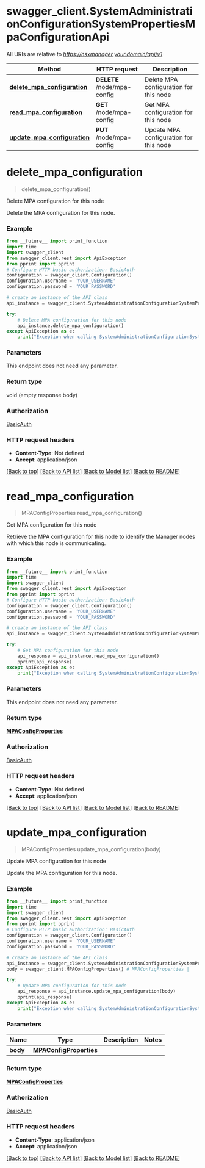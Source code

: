# swagger_client.SystemAdministrationConfigurationSystemPropertiesMpaConfigurationApi

All URIs are relative to *https://nsxmanager.your.domain/api/v1*

Method | HTTP request | Description
------------- | ------------- | -------------
[**delete_mpa_configuration**](SystemAdministrationConfigurationSystemPropertiesMpaConfigurationApi.md#delete_mpa_configuration) | **DELETE** /node/mpa-config | Delete MPA configuration for this node
[**read_mpa_configuration**](SystemAdministrationConfigurationSystemPropertiesMpaConfigurationApi.md#read_mpa_configuration) | **GET** /node/mpa-config | Get MPA configuration for this node
[**update_mpa_configuration**](SystemAdministrationConfigurationSystemPropertiesMpaConfigurationApi.md#update_mpa_configuration) | **PUT** /node/mpa-config | Update MPA configuration for this node

# **delete_mpa_configuration**
> delete_mpa_configuration()

Delete MPA configuration for this node

Delete the MPA configuration for this node.

### Example
```python
from __future__ import print_function
import time
import swagger_client
from swagger_client.rest import ApiException
from pprint import pprint
# Configure HTTP basic authorization: BasicAuth
configuration = swagger_client.Configuration()
configuration.username = 'YOUR_USERNAME'
configuration.password = 'YOUR_PASSWORD'

# create an instance of the API class
api_instance = swagger_client.SystemAdministrationConfigurationSystemPropertiesMpaConfigurationApi(swagger_client.ApiClient(configuration))

try:
    # Delete MPA configuration for this node
    api_instance.delete_mpa_configuration()
except ApiException as e:
    print("Exception when calling SystemAdministrationConfigurationSystemPropertiesMpaConfigurationApi->delete_mpa_configuration: %s\n" % e)
```

### Parameters
This endpoint does not need any parameter.

### Return type

void (empty response body)

### Authorization

[BasicAuth](../README.md#BasicAuth)

### HTTP request headers

 - **Content-Type**: Not defined
 - **Accept**: application/json

[[Back to top]](#) [[Back to API list]](../README.md#documentation-for-api-endpoints) [[Back to Model list]](../README.md#documentation-for-models) [[Back to README]](../README.md)

# **read_mpa_configuration**
> MPAConfigProperties read_mpa_configuration()

Get MPA configuration for this node

Retrieve the MPA configuration for this node to identify the Manager nodes with which this node is communicating.

### Example
```python
from __future__ import print_function
import time
import swagger_client
from swagger_client.rest import ApiException
from pprint import pprint
# Configure HTTP basic authorization: BasicAuth
configuration = swagger_client.Configuration()
configuration.username = 'YOUR_USERNAME'
configuration.password = 'YOUR_PASSWORD'

# create an instance of the API class
api_instance = swagger_client.SystemAdministrationConfigurationSystemPropertiesMpaConfigurationApi(swagger_client.ApiClient(configuration))

try:
    # Get MPA configuration for this node
    api_response = api_instance.read_mpa_configuration()
    pprint(api_response)
except ApiException as e:
    print("Exception when calling SystemAdministrationConfigurationSystemPropertiesMpaConfigurationApi->read_mpa_configuration: %s\n" % e)
```

### Parameters
This endpoint does not need any parameter.

### Return type

[**MPAConfigProperties**](MPAConfigProperties.md)

### Authorization

[BasicAuth](../README.md#BasicAuth)

### HTTP request headers

 - **Content-Type**: Not defined
 - **Accept**: application/json

[[Back to top]](#) [[Back to API list]](../README.md#documentation-for-api-endpoints) [[Back to Model list]](../README.md#documentation-for-models) [[Back to README]](../README.md)

# **update_mpa_configuration**
> MPAConfigProperties update_mpa_configuration(body)

Update MPA configuration for this node

Update the MPA configuration for this node.

### Example
```python
from __future__ import print_function
import time
import swagger_client
from swagger_client.rest import ApiException
from pprint import pprint
# Configure HTTP basic authorization: BasicAuth
configuration = swagger_client.Configuration()
configuration.username = 'YOUR_USERNAME'
configuration.password = 'YOUR_PASSWORD'

# create an instance of the API class
api_instance = swagger_client.SystemAdministrationConfigurationSystemPropertiesMpaConfigurationApi(swagger_client.ApiClient(configuration))
body = swagger_client.MPAConfigProperties() # MPAConfigProperties | 

try:
    # Update MPA configuration for this node
    api_response = api_instance.update_mpa_configuration(body)
    pprint(api_response)
except ApiException as e:
    print("Exception when calling SystemAdministrationConfigurationSystemPropertiesMpaConfigurationApi->update_mpa_configuration: %s\n" % e)
```

### Parameters

Name | Type | Description  | Notes
------------- | ------------- | ------------- | -------------
 **body** | [**MPAConfigProperties**](MPAConfigProperties.md)|  | 

### Return type

[**MPAConfigProperties**](MPAConfigProperties.md)

### Authorization

[BasicAuth](../README.md#BasicAuth)

### HTTP request headers

 - **Content-Type**: application/json
 - **Accept**: application/json

[[Back to top]](#) [[Back to API list]](../README.md#documentation-for-api-endpoints) [[Back to Model list]](../README.md#documentation-for-models) [[Back to README]](../README.md)

